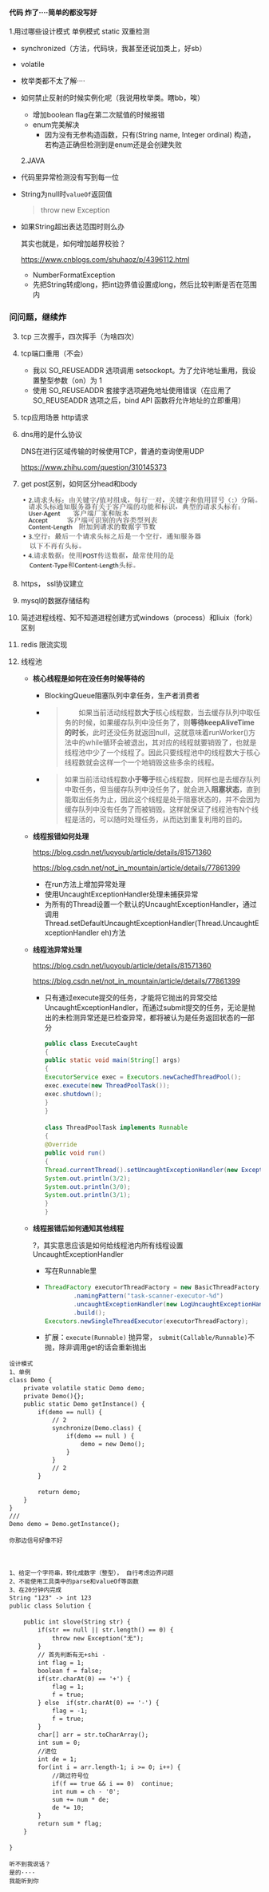 

 #### 代码  炸了····简单的都没写好

  1.用过哪些设计模式    单例模式    static    双重检测    

- synchronized（方法，代码块，我甚至还说加类上，好sb）   

- volatile   

- 枚举类都不太了解····

- 如何禁止反射的时候实例化呢（我说用枚举类。瞎bb，唉）

   - 增加boolean flag在第二次赋值的时候报错
   - enum完美解决
     - 因为没有无参构造函数，只有(String name, Integer ordinal) 构造，若构造正确但检测到是enum还是会创建失败

   2.JAVA 

- 代码里异常检测没有写到每一位

- String为null时`valueOf`返回值 

   > throw new Exception     

- 如果String超出表达范围时则么办  

   其实也就是，如何增加越界校验？

   <https://www.cnblogs.com/shuhaoz/p/4396112.html>

   - NumberFormatException 
   - 先把String转成long，把int边界值设置成long，然后比较判断是否在范围内

### 问问题，继续炸

3. tcp  三次握手，四次挥手（为啥四次）  

4. tcp端口重用（不会）

   - 我以 SO_REUSEADDR 选项调用 setsockopt。为了允许地址重用，我设置整型参数（on）为 1 
   - 使用 SO_REUSEADDR 套接字选项避免地址使用错误（在应用了 SO_REUSEADDR 选项之后，bind API 函数将允许地址的立即重用）

5. tcp应用场景   http请求 

6. dns用的是什么协议

   DNS在进行区域传输的时候使用TCP，普通的查询使用UDP

   <https://www.zhihu.com/question/310145373>

7. get post区别，如何区分head和body

   ![](./images/1.png)

8. https， ssl协议建立

9. mysql的数据存储结构

10. 简述进程线程、知不知道进程创建方式windows（process）和liuix（fork）区别

11. redis 限流实现

12. 线程池

    - **核心线程是如何在没任务时候等待的**

      - BlockingQueue阻塞队列中拿任务，生产者消费者

      - > 　　如果当前活动线程数**大于**核心线程数，当去缓存队列中取任务的时候，如果缓存队列中没任务了，则**等待keepAliveTime的时长**，此时还没任务就返回null，这就意味着runWorker()方法中的while循环会被退出，其对应的线程就要销毁了，也就是线程池中少了一个线程了。因此只要线程池中的线程数大于核心线程数就会这样一个一个地销毁这些多余的线程。

      - > 如果当前活动线程数**小于等于**核心线程数，同样也是去缓存队列中取任务，但当缓存队列中没任务了，就会进入**阻塞状态**，直到能取出任务为止，因此这个线程是处于阻塞状态的，并不会因为缓存队列中没有任务了而被销毁。这样就保证了线程池有N个线程是活的，可以随时处理任务，从而达到重复利用的目的。

    - **线程报错如何处理**

      <https://blog.csdn.net/luoyoub/article/details/81571360>

      <https://blog.csdn.net/not_in_mountain/article/details/77861399>

      - 在run方法上增加异常处理
      - 使用UncaughtExceptionHandler处理未捕获异常
      - 为所有的Thread设置一个默认的UncaughtExceptionHandler，通过调用Thread.setDefaultUncaughtExceptionHandler(Thread.UncaughtExceptionHandler eh)方法

    - **线程池异常处理**

      <https://blog.csdn.net/luoyoub/article/details/81571360>

      <https://blog.csdn.net/not_in_mountain/article/details/77861399>

      - 只有通过execute提交的任务，才能将它抛出的异常交给UncaughtExceptionHandler，而通过submit提交的任务，无论是抛出的未检测异常还是已检查异常，都将被认为是任务返回状态的一部分

        ```java
        public class ExecuteCaught
        {
        public static void main(String[] args)
        {
        ExecutorService exec = Executors.newCachedThreadPool();
        exec.execute(new ThreadPoolTask());
        exec.shutdown();
        }
        }
        
        class ThreadPoolTask implements Runnable
        {
        @Override
        public void run()
        {
        Thread.currentThread().setUncaughtExceptionHandler(new ExceptionHandler());
        System.out.println(3/2);
        System.out.println(3/0);
        System.out.println(3/1);
        }
        }
        ```

    - **线程报错后如何通知其他线程**

      ?，其实意思应该是如何给线程池内所有线程设置UncaughtExceptionHandler

      - 写在Runnable里

      - ```java
        ThreadFactory executorThreadFactory = new BasicThreadFactory.Builder()
                .namingPattern("task-scanner-executor-%d")
                .uncaughtExceptionHandler(new LogUncaughtExceptionHandler(LOGGER))
                .build();
        Executors.newSingleThreadExecutor(executorThreadFactory);
        ```

      - 扩展：`execute(Runnable)` 抛异常， `submit(Callable/Runnable)`不抛，除非调用get的话会重新抛出







```
设计模式
1、单例
class Demo {
	private volatile static Demo demo;
	private Demo(){};
	public static Demo getInstance() {
		if(demo == null) {
			// 2
			synchronize(Demo.class) {
				if(demo == null ) {
					demo = new Demo();
				}
			}
			// 2
		}

		return demo;
	}	
}
///
Demo demo = Demo.getInstance();

你那边信号好像不好



1、给定一个字符串，转化成数字（整型）， 自行考虑边界问题
2、不能使用工具类中的parse和valueOf等函数
3、在20分钟内完成
String "123" -> int 123
public class Solution {

	public int slove(String str) {
		if(str == null || str.length() == 0) {
			throw new Exception("无");
		}
		// 首先判断有无+shi -
		int flag = 1;
		boolean f = false;
		if(str.charAt(0) == '+') {
			flag = 1;
			f = true;
		} else  if(str.charAt(0) == '-') {
			flag = -1;
			f = true;
		}
		char[] arr = str.toCharArray();
		int sum = 0;
		//进位
		int de = 1;
		for(int i = arr.length-1; i >= 0; i++) {
			//跳过符号位
			if(f == true && i == 0)  continue;
			int num = ch - '0';
			sum += num * de;
			de *= 10;
		}
		return sum * flag;
	}

}

听不到我说话？
是的····
我能听到你

```

